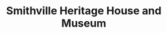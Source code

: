 ---
layout: repo
title: "Smithville Heritage House and Museum"
id: 17830
permalink: repos/17830/
---